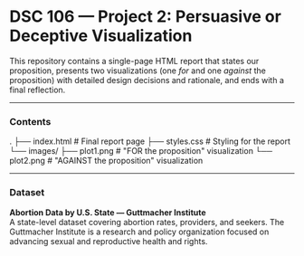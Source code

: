 # DSC 106 — Project 2: Persuasive or Deceptive Visualization

This repository contains a single-page HTML report that states our proposition, presents two visualizations (one *for* and one *against* the proposition) with detailed design decisions and rationale, and ends with a final reflection.

---

### Contents

.
├── index.html        # Final report page
├── styles.css        # Styling for the report
└── images/
    ├── plot1.png     # "FOR the proposition" visualization
    └── plot2.png     # "AGAINST the proposition" visualization

---

### Dataset

**Abortion Data by U.S. State — Guttmacher Institute**  
A state-level dataset covering abortion rates, providers, and seekers. The Guttmacher Institute is a research and policy organization focused on advancing sexual and reproductive health and rights.
